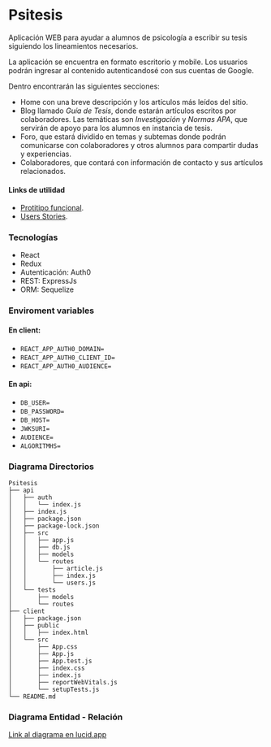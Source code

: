 # Psitesis
Aplicación WEB para ayudar a alumnos de psicología a escribir su tesis siguiendo los lineamientos necesarios.

La aplicación se encuentra en formato escritorio y mobile. Los usuarios podrán ingresar al contenido autenticandosé con sus cuentas de Google.

Dentro encontrarán las siguientes secciones:
- Home con una breve descripción y los artículos más leídos del sitio.
- Blog llamado *Guía de Tesis*, donde estarán artículos escritos por colaboradores. Las temáticas son *Investigación* y *Normas APA*, que servirán de apoyo para los alumnos en instancia de tesis.
- Foro, que estará dividido en temas y subtemas donde podrán comunicarse con colaboradores y otros alumnos para compartir dudas y experiencias.
- Colaboradores, que contará con información de contacto y sus artículos relacionados.

#### Links de utilidad
- [Protitipo funcional](https://www.figma.com/file/6kETsk0daI1CHXhZMq6bBc/Prototipo-funcional-Psitesis-(Alta)?node-id=0%3A1).
- [Users Stories](https://miro.com/app/board/o9J_l4Kmvns=/).

### Tecnologías

- React
- Redux
- Autenticación: Auth0
- REST: ExpressJs
- ORM: Sequelize

### Enviroment variables

#### En client:
- `REACT_APP_AUTH0_DOMAIN=`
- `REACT_APP_AUTH0_CLIENT_ID=`
- `REACT_APP_AUTH0_AUDIENCE=`

#### En api:
- `DB_USER=`
- `DB_PASSWORD=`
- `DB_HOST=`
- `JWKSURI=` 
- `AUDIENCE=` 
- `ALGORITMHS=` 

### Diagrama Directorios
```
Psitesis
├── api
│   ├── auth
│   │   └── index.js
│   ├── index.js
│   ├── package.json
│   ├── package-lock.json
│   ├── src
│   │   ├── app.js
│   │   ├── db.js
│   │   ├── models
│   │   └── routes
│   │       ├── article.js
│   │       ├── index.js
│   │       └── users.js
│   └── tests
│       ├── models
│       └── routes
├── client
│   ├── package.json
│   ├── public
│   │   ├── index.html
│   └── src
│       ├── App.css
│       ├── App.js
│       ├── App.test.js
│       ├── index.css
│       ├── index.js
│       ├── reportWebVitals.js
│       └── setupTests.js
└── README.md
```

### Diagrama Entidad - Relación

[Link al diagrama en lucid.app](https://lucid.app/lucidchart/1aed3959-c122-4137-8eae-430af3b1e528/edit?beaconFlowId=F88BB6EA5F2DAF7E&page=0_0#)
